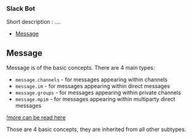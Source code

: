 ### Slack Bot


Short description :
....



- [Message](#Message)



<a name="Message"></a>
## Message

Message is of the basic concepts.
There are 4 main types:
- `message.channels` - for messages appearing within channels
- `message.im`  - for messages appearing within direct messages
- `message.groups` - for messages appearing within private channels
- `message.mpim` - for messages appearing within multiparty direct messages

[!more can be read here](https://api.slack.com/events/message.im)

Those are 4 basic concepts, they are inherited from all other subtypes.

